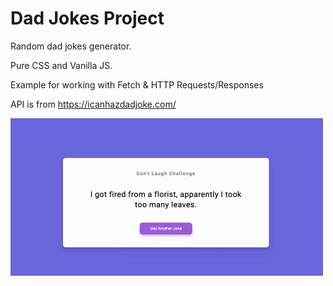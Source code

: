 # Dad Jokes Project

Random dad jokes generator.

Pure CSS and Vanilla JS. 

Example for working with Fetch & HTTP Requests/Responses

API is from https://icanhazdadjoke.com/

![dad-jokes](dad-jokes.gif)
